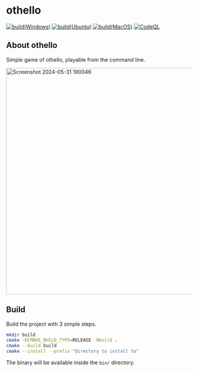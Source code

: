 # othello

[![build(Windows)](https://github.com/YTokumaru/othello/actions/workflows/build-windows.yml/badge.svg)](https://github.com/YTokumaru/othello/actions/workflows/build-windows.yml)
[![build(Ubuntu)](https://github.com/YTokumaru/othello/actions/workflows/build-ubuntu.yml/badge.svg)](https://github.com/YTokumaru/othello/actions/workflows/build-ubuntu.yml)
[![build(MacOS)](https://github.com/YTokumaru/othello/actions/workflows/build-macos.yml/badge.svg)](https://github.com/YTokumaru/othello/actions/workflows/build-macos.yml)
[![CodeQL](https://github.com/YTokumaru/othello/actions/workflows/codeql-analysis.yml/badge.svg)](https://github.com/YTokumaru/othello/actions/workflows/codeql-analysis.yml)

## About othello

Simple game of othello, playable from the command line.

<img width="611" alt="Screenshot 2024-05-31 190046" src="https://github.com/YTokumaru/othello/assets/104337837/c60afb57-a8cb-4e5d-928f-de7886417173">

## Build

Build the project with 3 simple steps.
```bash
mkdir build
cmake -DCMAKE_BUILD_TYPE=RELEASE -Bbuild .
cmake --build build
cmake --install --prefix "Directory to install to"
```
The binary will be available inside the `bin/` directory.

